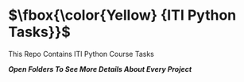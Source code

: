 # $\fbox{\color{Yellow} {ITI Python Tasks}}$
This Repo Contains ITI Python Course Tasks

***Open Folders To See More Details About Every Project***
